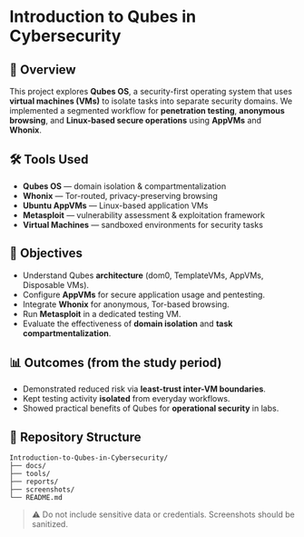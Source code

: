 # Introduction to Qubes in Cybersecurity

## 📌 Overview
This project explores **Qubes OS**, a security-first operating system that uses **virtual machines (VMs)** to isolate tasks into separate security domains. 
We implemented a segmented workflow for **penetration testing**, **anonymous browsing**, and **Linux-based secure operations** using **AppVMs** and **Whonix**.

## 🛠 Tools Used
- **Qubes OS** — domain isolation & compartmentalization
- **Whonix** — Tor-routed, privacy-preserving browsing
- **Ubuntu AppVMs** — Linux-based application VMs
- **Metasploit** — vulnerability assessment & exploitation framework
- **Virtual Machines** — sandboxed environments for security tasks

## 🚀 Objectives
- Understand Qubes **architecture** (dom0, TemplateVMs, AppVMs, Disposable VMs).
- Configure **AppVMs** for secure application usage and pentesting.
- Integrate **Whonix** for anonymous, Tor-based browsing.
- Run **Metasploit** in a dedicated testing VM.
- Evaluate the effectiveness of **domain isolation** and **task compartmentalization**.

## 📊 Outcomes (from the study period)
- Demonstrated reduced risk via **least-trust inter-VM boundaries**.
- Kept testing activity **isolated** from everyday workflows.
- Showed practical benefits of Qubes for **operational security** in labs.

## 📁 Repository Structure
```
Introduction-to-Qubes-in-Cybersecurity/
├── docs/
├── tools/
├── reports/
├── screenshots/
└── README.md
```

> ⚠️ Do not include sensitive data or credentials. Screenshots should be sanitized.
